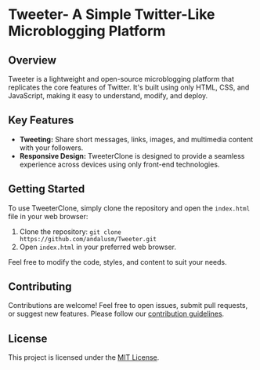 # Tweeter- A Simple Twitter-Like Microblogging Platform

## Overview
Tweeter is a lightweight and open-source microblogging platform that replicates the core features of Twitter. It's built using only HTML, CSS, and JavaScript, making it easy to understand, modify, and deploy.

## Key Features
- **Tweeting:** Share short messages, links, images, and multimedia content with your followers.
- **Responsive Design:** TweeterClone is designed to provide a seamless experience across devices using only front-end technologies.

## Getting Started
To use TweeterClone, simply clone the repository and open the `index.html` file in your web browser:

1. Clone the repository: `git clone https://github.com/andalusm/Tweeter.git`
2. Open `index.html` in your preferred web browser.

Feel free to modify the code, styles, and content to suit your needs.

## Contributing
Contributions are welcome! Feel free to open issues, submit pull requests, or suggest new features. Please follow our [contribution guidelines](CONTRIBUTING.md).

## License
This project is licensed under the [MIT License](LICENSE).
